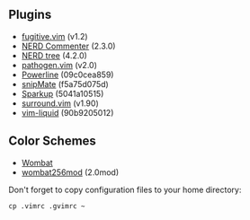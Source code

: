 Plugins
-------
- [fugitive.vim](https://github.com/tpope/vim-fugitive) (v1.2)
- [NERD Commenter](https://github.com/scrooloose/nerdcommenter) (2.3.0)
- [NERD tree](https://github.com/scrooloose/nerdtree) (4.2.0)
- [pathogen.vim](https://github.com/tpope/vim-pathogen) (v2.0)
- [Powerline](https://github.com/Lokaltog/vim-powerline) (09c0cea859)
- [snipMate](https://github.com/msanders/snipmate.vim) (f5a75d075d)
- [Sparkup](https://github.com/rstacruz/sparkup) (5041a10515)
- [surround.vim](https://github.com/tpope/vim-surround) (v1.90)
- [vim-liquid](https://github.com/tpope/vim-liquid) (90b9205012)

Color Schemes
-------------
- [Wombat](http://dengmao.wordpress.com/2007/01/22/vim-color-scheme-wombat/)
- [wombat256mod](http://www.vim.org/scripts/script.php?script_id=2465) (2.0mod)

Don't forget to copy configuration files to your home directory:

    cp .vimrc .gvimrc ~
